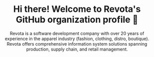 <h1 align="center">Hi there! Welcome to Revota's GitHub organization profile 👋</h1>

<p align="center">
Revota is a software development company with over 20 years of experience in the apparel industry (fashion, clothing, distro, boutique).<br>
Revota offers comprehensive information system solutions spanning production, supply chain, and retail management.
</p>